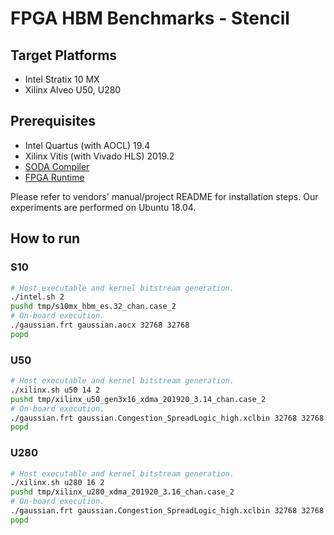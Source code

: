 # FPGA HBM Benchmarks - Stencil

## Target Platforms

+ Intel Stratix 10 MX
+ Xilinx Alveo U50, U280

## Prerequisites

+ Intel Quartus (with AOCL) 19.4
+ Xilinx Vitis (with Vivado HLS) 2019.2
+ [SODA Compiler](https://github.com/UCLA-VAST/soda)
+ [FPGA Runtime](https://github.com/UCLA-VAST/fpga-runtime)

Please refer to vendors' manual/project README for installation steps.
Our experiments are performed on Ubuntu 18.04.

## How to run

### S10

```bash
# Host executable and kernel bitstream generation.
./intel.sh 2
pushd tmp/s10mx_hbm_es.32_chan.case_2
# On-board execution.
./gaussian.frt gaussian.aocx 32768 32768
popd
```

### U50

```bash
# Host executable and kernel bitstream generation.
./xilinx.sh u50 14 2
pushd tmp/xilinx_u50_gen3x16_xdma_201920_3.14_chan.case_2
# On-board execution.
./gaussian.frt gaussian.Congestion_SpreadLogic_high.xclbin 32768 32768
popd
```

### U280

```bash
# Host executable and kernel bitstream generation.
./xilinx.sh u280 16 2
pushd tmp/xilinx_u280_xdma_201920_3.16_chan.case_2
# On-board execution.
./gaussian.frt gaussian.Congestion_SpreadLogic_high.xclbin 32768 32768
popd
```
